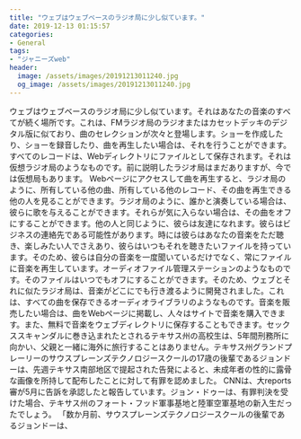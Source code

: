 ```yaml
---
title: "ウェブはウェブベースのラジオ局に少し似ています。"
date: 2019-12-13 01:15:57
categories:
- General
tags:
- "ジャニーズweb"
header:
  image: /assets/images/20191213011240.jpg
  og_image: /assets/images/20191213011240.jpg
---
```


ウェブはウェブベースのラジオ局に少し似ています。それはあなたの音楽のすべてが続く場所です。これは、FMラジオ局のラジオまたはカセットデッキのデジタル版に似ており、曲のセレクションが次々と登場します。ショーを作成したり、ショーを録音したり、曲を再生したい場合は、それを行うことができます。すべてのレコードは、Webディレクトリにファイルとして保存されます。それは仮想ラジオ局のようなものです。前に説明したラジオ局はまだありますが、今では仮想局もあります。 Webページにアクセスして曲を再生すると、ラジオ局のように、所有している他の曲、所有している他のレコード、その曲を再生できる他の人を見ることができます。ラジオ局のように、誰かと演奏している場合は、彼らに歌を与えることができます。それらが気に入らない場合は、その曲をオフにすることができます。他の人と同じように、彼らは友達になれます。彼らはビジネスの連絡先である可能性があります。時には彼らはあなたの音楽をただ聴き、楽しみたい人でさえあり、彼らはいつもそれを聴きたいファイルを持っています。そのため、彼らは自分の音楽を一度聞いているだけでなく、常にファイルに音楽を再生しています。オーディオファイル管理ステーションのようなものです。そのファイルはいつでもオフにすることができます。そのため、ウェブとそれに似たラジオ局は、音楽がどこにでも行き渡るように開発されました。これは、すべての曲を保存できるオーディオライブラリのようなものです。音楽を販売したい場合は、曲をWebページに掲載し、人々はサイトで音楽を購入できます。また、無料で音楽をウェブディレクトリに保存することもできます。セックススキャンダルに巻き込まれたとされるテキサス州の高校生は、5年間刑務所に向かい、父親と一緒に海外に旅行することはありません。テキサス州グランドプレーリーのサウスプレーンズテクノロジースクールの17歳の後輩であるジョンドーは、先週テキサス南部地区で提起された告発によると、未成年者の性的に露骨な画像を所持して配布したことに対して有罪を認めました。 CNNは、大reports審が5月に告訴を承認したと報告しています。ジョン・ドゥーは、有罪判決を受けた場合、テキサス州のフォート・フッド軍事基地と陸軍空軍基地の新入生だったでしょう。 「数か月前、サウスプレーンズテクノロジースクールの後輩であるジョンドーは、
